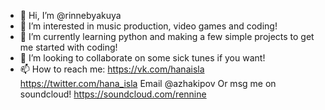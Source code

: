 - 👋 Hi, I’m @rinnebyakuya
- 👀 I’m interested in music production, video games and coding!
- 🌱 I’m currently learning python and making a few simple projects to get me started with coding!
- 💞️ I’m looking to collaborate on some sick tunes if you want!
- 📫 How to reach me:
https://vk.com/hanaisla
https://twitter.com/hana_isla
Email @azhakipov
Or msg me on soundcloud! 
https://soundcloud.com/rennine

<!---
rinnebyakuya/rinnebyakuya is a ✨ special ✨ repository because its `README.md` (this file) appears on your GitHub profile.
You can click the Preview link to take a look at your changes.
--->
